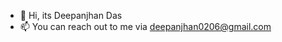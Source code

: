 - 👋 Hi, its Deepanjhan Das
- 📫 You can reach out to me via deepanjhan0206@gmail.com

<!---
deep183Das/deep183Das is a ✨ special ✨ repository because its `README.md` (this file) appears on your GitHub profile.
You can click the Preview link to take a look at your changes.
--->
